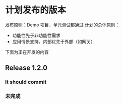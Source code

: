 # 计划发布的版本

发布原则：Demo 项目，单元测试都通过 计划的总体原则：

- 功能性先于非功能性需求
- 应用情景支持，内部优先于外部（如网关）

下面为正在开发的内容
## Release 1.2.0


### It should commit


### 未完成









